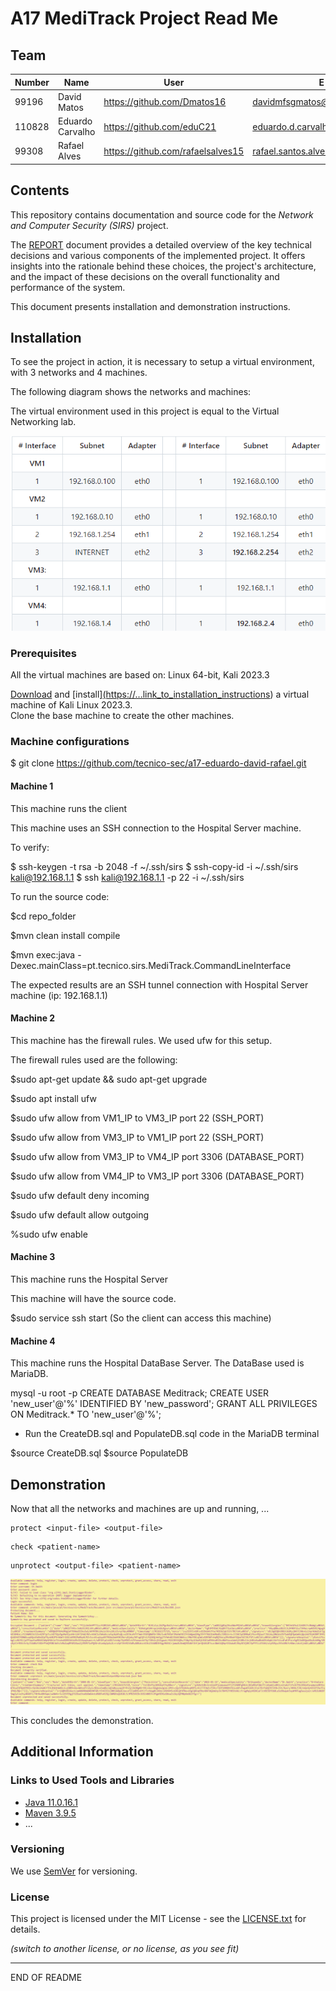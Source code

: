 # A17 MediTrack Project Read Me


## Team

| Number | Name              | User                             | E-mail                              |
| -------|-------------------|----------------------------------| ------------------------------------|
| 99196  | David Matos       | https://github.com/Dmatos16      | davidmfsgmatos@tecnico.ulisboa.pt      |
| 110828 | Eduardo Carvalho  | https://github.com/eduC21        | eduardo.d.carvalho@tecnico.ulisboa.pt  |
| 99308  | Rafael Alves      | https://github.com/rafaelsalves15| rafael.santos.alves@tecnico.ulisboa.pt |

 



## Contents

This repository contains documentation and source code for the *Network and Computer Security (SIRS)* project.

The [REPORT](REPORT.md) document provides a detailed overview of the key technical decisions and various components of the implemented project.
It offers insights into the rationale behind these choices, the project's architecture, and the impact of these decisions on the overall functionality and performance of the system.

This document presents installation and demonstration instructions.


## Installation

To see the project in action, it is necessary to setup a virtual environment, with 3 networks and 4 machines.  

The following diagram shows the networks and machines:

The virtual environment used in this project is equal to the Virtual Networking lab.

![network](img/network.png)

### Prerequisites

All the virtual machines are based on: Linux 64-bit, Kali 2023.3  

[Download]([https://...link_to_download_installation_media](https://www.virtualbox.org/wiki/Downloads)) and [install][(https://...link_to_installation_instructions](https://www.kali.org/)) a virtual machine of Kali Linux 2023.3.  
Clone the base machine to create the other machines.


### Machine configurations

$ git clone https://github.com/tecnico-sec/a17-eduardo-david-rafael.git

#### Machine 1

This machine runs the client 

This machine uses an SSH connection to the Hospital Server machine.

To verify:

$ ssh-keygen -t rsa -b 2048 -f ~/.ssh/sirs
$ ssh-copy-id -i ~/.ssh/sirs kali@192.168.1.1
$ ssh kali@192.168.1.1 -p 22 -i ~/.ssh/sirs 

To run the source code:

$cd repo_folder

$mvn clean install compile

$mvn exec:java -Dexec.mainClass=pt.tecnico.sirs.MediTrack.CommandLineInterface 

The expected results are an SSH tunnel connection with Hospital Server machine (ip: 192.168.1.1) 

#### Machine 2

This machine has the firewall rules.
We used ufw for this setup.

The firewall rules used are the following:

$sudo apt-get update && sudo apt-get upgrade

$sudo apt install ufw

$sudo ufw allow from VM1_IP to VM3_IP port 22 (SSH_PORT)

$sudo ufw allow from VM3_IP to VM1_IP port 22 (SSH_PORT)

$sudo ufw allow from VM3_IP to VM4_IP port 3306 (DATABASE_PORT)

$sudo ufw allow from VM4_IP to VM3_IP port 3306 (DATABASE_PORT)

$sudo ufw default deny incoming

$sudo ufw default allow outgoing

%sudo ufw enable

#### Machine 3

This machine runs the Hospital Server

This machine will have the source code.

$sudo service ssh start (So the client can access this machine)

#### Machine 4

This machine runs the Hospital DataBase Server. 
The DataBase used is MariaDB.

mysql -u root -p
CREATE DATABASE Meditrack;
CREATE USER 'new_user'@'%' IDENTIFIED BY 'new_password';
GRANT ALL PRIVILEGES ON Meditrack.* TO 'new_user'@'%';

- Run the CreateDB.sql and PopulateDB.sql code in the MariaDB terminal
  
$source CreateDB.sql
$source PopulateDB

## Demonstration

Now that all the networks and machines are up and running, ...

```
protect <input-file> <output-file>

```

```
check <patient-name>

```

```
unprotect <output-file> <patient-name>

```

![secure_documents](img/secure_documents.png)

This concludes the demonstration.

## Additional Information

### Links to Used Tools and Libraries

- [Java 11.0.16.1](https://openjdk.java.net/)
- [Maven 3.9.5](https://maven.apache.org/)
- ...

### Versioning

We use [SemVer](http://semver.org/) for versioning.  

### License

This project is licensed under the MIT License - see the [LICENSE.txt](LICENSE.txt) for details.

*(switch to another license, or no license, as you see fit)*

----
END OF README
